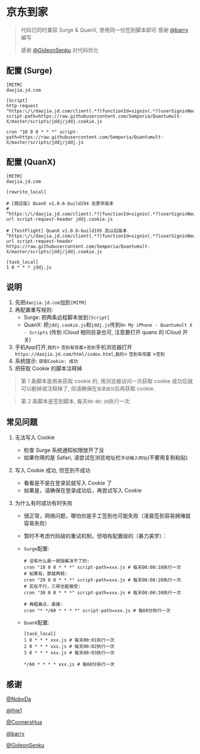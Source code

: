 # 京东到家

> 代码已同时兼容 Surge & QuanX, 使用同一份签到脚本即可
> 感谢 [@barry](https://t.me/barrymchen) 编写
> 
> 感谢 [@GideonSenku](https://github.com/GideonSenku) 对代码优化

## 配置 (Surge)

```properties
[MITM]
daojia.jd.com

[Script]
http-request ^https:\/\/daojia.jd.com/client(.*?)functionId=signin(.*?)userSigninNew script-path=https://raw.githubusercontent.com/Semporia/Quantumult-X/master/scripts/jddj/jddj.cookie.js

cron "10 0 0 * * *" script-path=https://raw.githubusercontent.com/Semporia/Quantumult-X/master/scripts/jddj/jddj.js
```

## 配置 (QuanX)

```properties
[MITM]
daojia.jd.com

[rewrite_local]

# [商店版] QuanX v1.0.6-build194 及更早版本
# ^https:\/\/daojia.jd.com/client(.*?)functionId=signin(.*?)userSigninNew url script-request-header jddj.cookie.js

# [TestFlight] QuanX v1.0.6-build195 及以后版本
^https:\/\/daojia.jd.com/client(.*?)functionId=signin(.*?)userSigninNew url script-request-header https://raw.githubusercontent.com/Semporia/Quantumult-X/master/scripts/jddj/jddj.cookie.js

[task_local]
1 0 * * * jddj.js
```

## 说明

1. 先把`daojia.jd.com`加到`[MITM]`
2. 再配置重写规则:
   - Surge: 把两条远程脚本放到`[Script]`
   - QuanX: 把`jddj.cookie.js`和`jddj.js`传到`On My iPhone - Quantumult X - Scripts` (传到 iCloud 相同目录也可, 注意要打开 quanx 的 iCloud 开关)
3. 手机App打开,`我的`> `签到有惊喜`>`签到`手机浏览器打开`https://daojia.jd.com/html/index.html`,`我的`> `签到有惊喜` >`签到`
4. 系统提示: `获取Cookie: 成功`
5. 把获取 Cookie 的脚本注释掉

> 第 1 条脚本是用来获取 cookie 的, 用浏览器访问一次获取 cookie 成功后就可以删掉或注释掉了, 但请确保在`登录成功`后再获取 cookie.

> 第 2 条脚本是签到脚本, 每天`00:00:10`执行一次.

## 常见问题

1. 无法写入 Cookie

   - 检查 Surge 系统通知权限放开了没
   - 如果你用的是 Safari, 请尝试在浏览地址栏`手动输入网址`(不要用复制粘贴)

2. 写入 Cookie 成功, 但签到不成功

   - 看看是不是在登录前就写入 Cookie 了
   - 如果是，请确保在登录成功后，再尝试写入 Cookie

3. 为什么有时成功有时失败

   - 很正常，网络问题，哪怕你是手工签到也可能失败（凌晨签到容易拥堵就容易失败）
   - 暂时不考虑代码级的重试机制，但咱有配置级的（暴力美学）：

   - `Surge`配置:

     ```properties
     # 没有什么是一顿饭解决不了的:
     cron "10 0 0 * * *" script-path=xxx.js # 每天00:00:10执行一次
     # 如果有，那就两顿:
     cron "20 0 0 * * *" script-path=xxx.js # 每天00:00:20执行一次
     # 实在不行，三顿也能接受:
     cron "30 0 0 * * *" script-path=xxx.js # 每天00:00:30执行一次

     # 再粗暴点，直接:
     cron "* */60 * * * *" script-path=xxx.js # 每60分执行一次
     ```

   - `QuanX`配置:

     ```properties
     [task_local]
     1 0 * * * xxx.js # 每天00:01执行一次
     2 0 * * * xxx.js # 每天00:02执行一次
     3 0 * * * xxx.js # 每天00:03执行一次

     */60 * * * * xxx.js # 每60分执行一次
     ```

## 感谢

[@NobyDa](https://github.com/NobyDa)

[@lhie1](https://github.com/lhie1)

[@ConnersHua](https://github.com/ConnersHua)

[@barry](https://t.me/barrymchen)

[@GideonSenku](https://github.com/GideonSenku)